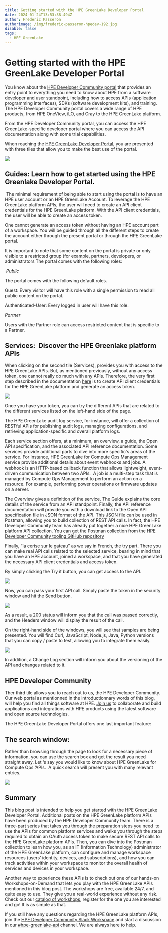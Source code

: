 ```yaml
---
title: Getting started with the HPE GreenLake Developer Portal
date: 2024-01-24T13:53:38.494Z
author: Frederic Passeron
authorimage: /img/frederic-passeron-hpedev-192.jpg
disable: false
tags:
  - HPE GreenLake
---
```

# Getting started with the HPE GreenLake Developer Portal 

You know about the [HPE Developer Community portal](https://developer.hpe.com/) that provides an entry point to everything you need to know about HPE from a software developer and user standpoint, including how to access APIs (application programming interfaces), SDKs (software development kits), and training. The HPE Developer Community portal covers a wide range of HPE products, from HPE OneView, iLO, and Cray to the HPE GreenLake platform. 

From the HPE Developer Community portal, you can access the HPE GreenLake-specific developer portal where you can access the API documentation along with some trial capabilities. 

When reaching the [HPE GreenLake Developer Portal](https://developer.greenlake.hpe.com/), you are presented with three tiles that allow you to make the best use of the portal.

![](/img/blog-greenlake-dev-portal1.png)

## Guides: Learn how to get started using the HPE Greenlake Developer Portal. 

 The minimal requirement of being able to start using the portal is to have an HPE user account or an HPE GreenLake Account. To leverage the HPE GreenLake platform APIs, the user will need to create an API client credentials for the HPE GreenLake platform. With the API client credentials, the user will be able to create an access token.  

One cannot generate an access token without having an HPE account part of a workspace. You will be guided through all the different steps to create the account either through the present portal or through the HPE GreenLake portal. 

It is important to note that some content on the portal is private or only visible to a restricted group (for example, partners, developers, or administrators The portal comes with the following roles: 

 *Public* 

The portal comes with the following default roles. 

Guest: Every visitor will have this role with a single permission to read all public content on the portal. 

Authenticated-User: Every logged in user will have this role. 

*Partner* 

Users with the Partner role can access restricted content that is specific to a Partner.  

## Services:  Discover the HPE Greenlake platform APIs  

When clicking on the second tile (Services), provides you with access to the HPE GreenLake APIs. But, as mentioned previously, without any access token, one cannot really do much with any APIs. Therefore, the very first step described in the documentation [here](https://developer.greenlake.hpe.com/docs/greenlake/guides/#generate-or-reset-application-credentials) is to create API client credentials for the HPE GreenLake platform and generate an access token. 

![](/img/blog-greenlake-dev-portal2.png)

Once you have your token, you can try the different APIs that are related to the different services listed on the left-hand side of the page.  

The HPE GreenLake audit log service, for instance, will offer a collection of RESTful APIs for publishing audit logs, managing configurations, and retrieving application-specific and overall platform logs. 

Each service section offers, at a minimum, an overview, a guide, the Open API specification, and the associated API reference documentation. Some services provide additional parts to dive into more specific's areas of the service. For instance, HPE GreenLake for Compute Ops Management service provide additional details about event webhooks and jobs. A webhook is an HTTP-based callback function that allows lightweight, event-driven communication between two APIs.  A job is a multi-step task that is managed by Compute Ops Management to perform an action on a resource. For example, performing power operations or firmware updates on a server. 

The Overview gives a definition of the service. The Guide explains the core details of the service from an API standpoint. Finally, the API reference documentation will provide you with a download link to the Open API specification file in JSON format of the API. This JSON file can be used in Postman, allowing you to build collection of REST API calls. In fact, the HPE Developer Community team has already put together a nice HPE GreenLake platform API collection. You can get the Postman collection from the [HPE Developer Community tooling GitHub repository](https://github.com/hpe-dev-incubator/GLP-API-Tooling/tree/main/Postman-Collections)

Finally, “la cerise sur le gateau” as we say in French, the try part. There you can make real API calls related to the selected service, bearing in mind that you have an HPE account, joined a workspace, and that you have generated the necessary API client credentials and access token. 

By simply clicking the Try it button, you can get access to the API. 

![](/img/blog-greenlake-dev-portal3.png)

Now, you can pass your first API call. Simply paste the token in the security window and hit the Send button. 

![](/img/blog-greenlake-dev-portal4.png)

As a result, a 200 status will inform you that the call was passed correctly, and the Headers window will display the result of the call. 

On the right-hand side of the windows, you will see that samples are being presented. You will find Curl, JavaScript, Node.js, Java, Python versions that you can copy / paste to test, allowing you to integrate them easily. 

![](/img/blog-greenlake-dev-portal5.png)

In addition, a Change Log section will inform you about the versioning of the API and changes related to it.

## HPE Developer Community

T﻿her third tile allows you to reach out to us,  the HPE Developer Community. Our web portal as mentionned in the introductionnary words of this blog, will help you find all things software at HPE. [Join us](https://developer.hpe.com/community) to collaborate and build applications and integrations with HPE products using the latest software and open source technologies.

The HPE GreenLake Developer Portal offers one last important feature: 

## **The search window:** 

Rather than browsing through the page to look for a necessary piece of information, you can use the search box and get the result you need straight away. Let ‘s say you would like to know about HPE GreenLake for Compute Ops ‘APIs.  A quick search will present you with many relevant entries.

![](/img/blog-greenlake-dev-portal6.png)

## Summary 

This blog post is intended to help you get started with the HPE GreenLake Developer Portal. Additional posts on the HPE GreenLake platform APIs have been produced by the HPE Developer Community team. There is a three-part series that takes you through the preparation steps you need  to use the APIs for common platform services and walks you through the steps required to obtain an OAuth access token to make secure REST API calls to the HPE GreenLake platform APIs. Then, you can dive into the Postman collection to learn how you, as an IT (Information Technology) administrator of the HPE GreenLake platform, can configure and manage workspace resources (users’ identity, devices, and subscriptions), and how you can track activities within your workspace to monitor the overall health of services and devices in your workspace.  

Another way to experience these APIs is to check out one of our hands-on Workshops-on-Demand that lets you play with the HPE GreenLake APIs mentioned in this blog post. The workshops are free, available 24/7, and quite easy to use. They give you a real-world experience without any risk. Check out our [catalog of workshops](https://developer.hpe.com/hackshack/workshops), register for the one you are interested and go! It is as simple as that.  

If you still have any questions regarding the HPE GreenLake platform APIs, join the [HPE Developer Community Slack Workspace](https://developer.hpe.com/slack-signup/) and start a discussion in our [\#hpe-greenlake-api](https://hpedev.slack.com/archives/C02EG5XFK8Q) channel. We are always here to help.